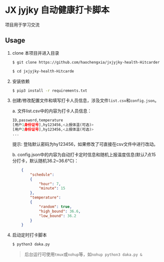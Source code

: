 # JX jyjky 自动健康打卡脚本

项目用于学习交流

## Usage
1. clone 本项目并进入目录
    ```bash
    $ git clone https://github.com/haochengxia/jxjyjky-health-Hitcarder.git --depth 1

    $ cd jxjyjky-health-Hitcarde
    ```

2. 安装依赖
   ```bash
   $ pip3 install -r requirements.txt
   ```

3. 创建/修改配置文件和填写打卡人员信息，涉及文件`list.csv`和`config.json`。

    a. 文件list.csv中的内容为打卡人员信息：

    ```python
    ID,password,temperature
    [用户1身份证号],hy123456,<上报体温(可选)>
    [用户2身份证号],hy123456,<上报体温(可选)>
    ...
    ```

    提示: 登陆默认密码为hy123456，如果修改了可直接在csv文件中进行改动。

    b. config.json中的内容为自动打卡定时信息和随机上报温度信息(默认7点15分打卡，默认随机36.2~36.6℃)：
    ```json
        {
            "schedule":
            {
                "hour": 7,
                "minute": 15
            },
            "temperature":
            {
                "random": true,
                "high_bound": 36.6,
                "low_bound": 36.2
            }
        }
    ```
4. 启动定时打卡脚本
   ```bash
   $ python3 daka.py
   ```
   > 后台运行可使用`tmux`或`nohup`等，如`nohup python3 daka.py &`


